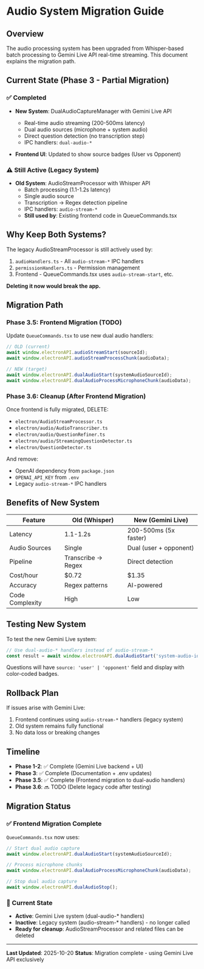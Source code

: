 # Audio System Migration Guide

## Overview

The audio processing system has been upgraded from Whisper-based batch processing to Gemini Live API real-time streaming. This document explains the migration path.

## Current State (Phase 3 - Partial Migration)

### ✅ Completed
- **New System**: DualAudioCaptureManager with Gemini Live API
  - Real-time audio streaming (200-500ms latency)
  - Dual audio sources (microphone + system audio)
  - Direct question detection (no transcription step)
  - IPC handlers: `dual-audio-*`

- **Frontend UI**: Updated to show source badges (User vs Opponent)

### ⚠️ Still Active (Legacy System)
- **Old System**: AudioStreamProcessor with Whisper API
  - Batch processing (1.1-1.2s latency)
  - Single audio source
  - Transcription → Regex detection pipeline
  - IPC handlers: `audio-stream-*`
  - **Still used by**: Existing frontend code in QueueCommands.tsx

## Why Keep Both Systems?

The legacy AudioStreamProcessor is still actively used by:
1. `audioHandlers.ts` - All `audio-stream-*` IPC handlers
2. `permissionHandlers.ts` - Permission management
3. Frontend - QueueCommands.tsx uses `audio-stream-start`, etc.

**Deleting it now would break the app.**

## Migration Path

### Phase 3.5: Frontend Migration (TODO)

Update `QueueCommands.tsx` to use new dual audio handlers:

```typescript
// OLD (current)
await window.electronAPI.audioStreamStart(sourceId);
await window.electronAPI.audioStreamProcessChunk(audioData);

// NEW (target)
await window.electronAPI.dualAudioStart(systemAudioSourceId);
await window.electronAPI.dualAudioProcessMicrophoneChunk(audioData);
```

### Phase 3.6: Cleanup (After Frontend Migration)

Once frontend is fully migrated, DELETE:
- `electron/AudioStreamProcessor.ts`
- `electron/audio/AudioTranscriber.ts`
- `electron/audio/QuestionRefiner.ts`
- `electron/audio/StreamingQuestionDetector.ts`
- `electron/QuestionDetector.ts`

And remove:
- OpenAI dependency from `package.json`
- `OPENAI_API_KEY` from `.env`
- Legacy `audio-stream-*` IPC handlers

## Benefits of New System

| Feature | Old (Whisper) | New (Gemini Live) |
|---------|---------------|-------------------|
| Latency | 1.1-1.2s | 200-500ms (5x faster) |
| Audio Sources | Single | Dual (user + opponent) |
| Pipeline | Transcribe → Regex | Direct detection |
| Cost/hour | $0.72 | $1.35 |
| Accuracy | Regex patterns | AI-powered |
| Code Complexity | High | Low |

## Testing New System

To test the new Gemini Live system:

```typescript
// Use dual-audio-* handlers instead of audio-stream-*
const result = await window.electronAPI.dualAudioStart('system-audio-id');
```

Questions will have `source: 'user' | 'opponent'` field and display with color-coded badges.

## Rollback Plan

If issues arise with Gemini Live:
1. Frontend continues using `audio-stream-*` handlers (legacy system)
2. Old system remains fully functional
3. No data loss or breaking changes

## Timeline

- **Phase 1-2**: ✅ Complete (Gemini Live backend + UI)
- **Phase 3**: ✅ Complete (Documentation + .env updates)
- **Phase 3.5**: ✅ Complete (Frontend migration to dual-audio handlers)
- **Phase 3.6**: 🔜 TODO (Delete legacy code after testing)

## Migration Status

### ✅ Frontend Migration Complete

`QueueCommands.tsx` now uses:
```typescript
// Start dual audio capture
await window.electronAPI.dualAudioStart(systemAudioSourceId);

// Process microphone chunks
await window.electronAPI.dualAudioProcessMicrophoneChunk(audioData);

// Stop dual audio capture
await window.electronAPI.dualAudioStop();
```

### 🎯 Current State

- **Active**: Gemini Live system (dual-audio-* handlers)
- **Inactive**: Legacy system (audio-stream-* handlers) - no longer called
- **Ready for cleanup**: AudioStreamProcessor and related files can be deleted

---

**Last Updated**: 2025-10-20
**Status**: Migration complete - using Gemini Live API exclusively

